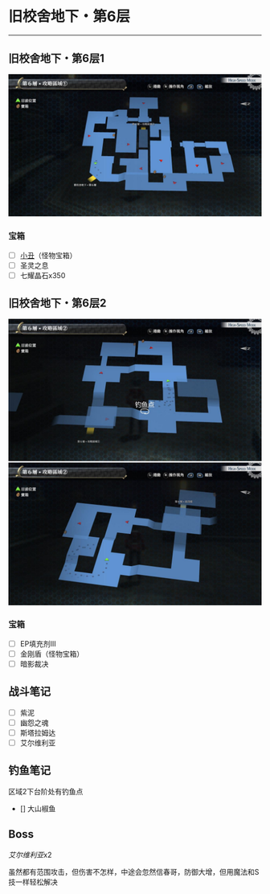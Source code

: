 # 旧校舍地下・第6层

---

## 旧校舍地下・第6层1

![旧校舍地下・第6层1](../images/map_旧校舍地下・第6层1.jpg)

### 宝箱

- [ ]  [小丑](/game/TheLegendOfHeroes/SenNoKiseki/quartz/小丑.md#小丑)（怪物宝箱）
- [ ]  圣灵之息
- [ ]  七耀晶石x350

## 旧校舍地下・第6层2

![旧校舍地下・第6层2](../images/map_旧校舍地下・第6层2.jpg)
![旧校舍地下・第6层2](../images/map_旧校舍地下・第6层2_1.jpg)

### 宝箱

- [ ]  EP填充剂III
- [ ]  金刚盾（怪物宝箱）
- [ ]  暗影裁决

## 战斗笔记

- [ ]  紫泥
- [ ]  幽怨之魂
- [ ]  斯塔拉姆达
- [ ]  艾尔维利亚

## 钓鱼笔记

区域2下台阶处有钓鱼点
- [] 大山椒鱼

## Boss

*艾尔维利亚*x2

虽然都有范围攻击，但伤害不怎样，中途会忽然信春哥，防御大增，但用魔法和S技一样轻松解决